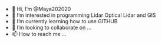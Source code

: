 - 👋 Hi, I’m @Maya202020
- 👀 I’m interested in programming Lidar Optical Lidar and GIS 
- 🌱 I’m currently learning how to use GITHUB 
- 💞️ I’m looking to collaborate on ...
- 📫 How to reach me ...

<!---
Maya202020/Maya202020 is a ✨ special ✨ repository because its `README.md` (this file) appears on your GitHub profile.
You can click the Preview link to take a look at your changes.
--->
